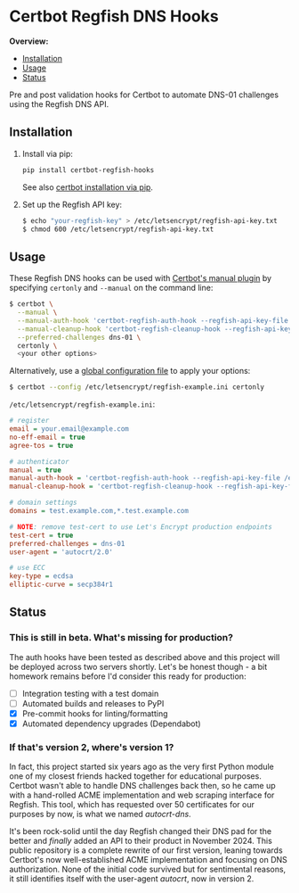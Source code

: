 # Certbot Regfish DNS Hooks

**Overview:**

- [Installation](#installation)
- [Usage](#usage)
- [Status](#status)

Pre and post validation hooks for Certbot to automate DNS-01 challenges using the
Regfish DNS API.

## Installation

1. Install via pip:

   ```bash
   pip install certbot-regfish-hooks
   ```

   See also
   [certbot installation via pip](https://certbot.eff.org/instructions?ws=other&os=pip).

2. Set up the Regfish API key:

   ```bash
   $ echo "your-regfish-key" > /etc/letsencrypt/regfish-api-key.txt
   $ chmod 600 /etc/letsencrypt/regfish-api-key.txt
   ```

## Usage

These Regfish DNS hooks can be used with
[Certbot's manual plugin](https://eff-certbot.readthedocs.io/en/stable/using.html#manual)
by specifying `certonly` and `--manual` on the command line:

```bash
$ certbot \
  --manual \
  --manual-auth-hook 'certbot-regfish-auth-hook --regfish-api-key-file /etc/letsencrypt/regfish-api-key.txt' \
  --manual-cleanup-hook 'certbot-regfish-cleanup-hook --regfish-api-key-file /etc/letsencrypt/regfish-api-key.txt' \
  --preferred-challenges dns-01 \
  certonly \
  <your other options>
```

Alternatively, use a
[global configuration file](https://eff-certbot.readthedocs.io/en/stable/using.html#configuration-file)
to apply your options:

```bash
$ certbot --config /etc/letsencrypt/regfish-example.ini certonly
```

`/etc/letsencrypt/regfish-example.ini`:

```ini
# register
email = your.email@example.com
no-eff-email = true
agree-tos = true

# authenticator
manual = true
manual-auth-hook = 'certbot-regfish-auth-hook --regfish-api-key-file /etc/letsencrypt/regfish-api-key.txt'
manual-cleanup-hook = 'certbot-regfish-cleanup-hook --regfish-api-key-file /etc/letsencrypt/regfish-api-key.txt'

# domain settings
domains = test.example.com,*.test.example.com

# NOTE: remove test-cert to use Let's Encrypt production endpoints
test-cert = true
preferred-challenges = dns-01
user-agent = 'autocrt/2.0'

# use ECC
key-type = ecdsa
elliptic-curve = secp384r1
```

## Status

### This is still in beta. What's missing for production?

The auth hooks have been tested as described above and this project will be deployed
across two servers shortly. Let's be honest though - a bit homework remains before I'd
consider this ready for production:

- [ ] Integration testing with a test domain
- [ ] Automated builds and releases to PyPI
- [x] Pre-commit hooks for linting/formatting
- [x] Automated dependency upgrades (Dependabot)

### If that's version 2, where's version 1?

In fact, this project started six years ago as the very first Python module one of my
closest friends hacked together for educational purposes. Certbot wasn't able to handle
DNS challenges back then, so he came up with a hand-rolled ACME implementation and web
scraping interface for Regfish. This tool, which has requested over 50 certificates for
our purposes by now, is what we named _autocrt-dns_.

It's been rock-solid until the day Regfish changed their DNS pad for the better and
_finally_ added an API to their product in November 2024. This public repository is a
complete rewrite of our first version, leaning towards Certbot's now well-established
ACME implementation and focusing on DNS authorization. None of the initial code survived
but for sentimental reasons, it still identifies itself with the user-agent _autocrt_,
now in version 2.
